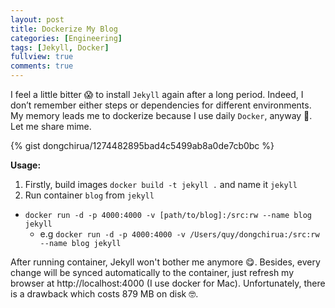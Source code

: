 ```yaml
---
layout: post
title: Dockerize My Blog
categories: [Engineering]
tags: [Jekyll, Docker]
fullview: true
comments: true
---
```

I feel a little bitter 😱 to install `Jekyll` again after a long period. Indeed, I don’t remember either steps or dependencies for different environments. My memory leads me to dockerize because I use daily `Docker`, anyway 🤔.
Let me share mime.

{% gist dongchirua/1274482895bad4c5499ab8a0de7cb0bc %}

**Usage:**

1. Firstly, build images `docker build -t jekyll .` and name it `jekyll`
2. Run container `blog` from `jekyll`

  - `docker run -d -p 4000:4000 -v [path/to/blog]:/src:rw --name blog jekyll`
    - e.g `docker run -d -p 4000:4000 -v /Users/quy/dongchirua:/src:rw --name blog jekyll`

After running container, Jekyll won't bother me anymore 😋. Besides, every change will be synced automatically to the container, just refresh my browser at http://localhost:4000 (I use docker for Mac). Unfortunately, there is a drawback which costs 879 MB on disk 🤓.
